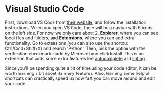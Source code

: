 # Visual Studio Code
First, download VS Code from [their website](https://code.visualstudio.com/Download), and follow the installation instructions. When you open VS Code, there will be a navbar with 6 icons on the left side. For now, we only care about 2, **Explorer**, where you can see local files and folders, and **Extensions**, where you can add extra functionality. Go to extensions (you can also use the shortcut Ctrl/Cmd+Shift+X) and search 'Python'. Then, pick the option with the verification checkmark made by Microsoft and click Install. This is an extension that adds some extra features like [autocomplete](https://code.visualstudio.com/docs/languages/python#_autocomplete-and-intellisense) and [linting](https://code.visualstudio.com/docs/python/linting).

Since you'll be spending quite a bit of time using your code editor, it can be worth learning a bit about its many features. Also, learning some helpful shortcuts can drastically speed up how fast you can move around and edit your code.